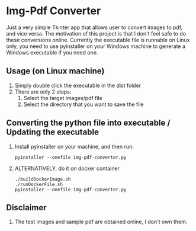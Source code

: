 # Img-Pdf Converter
Just a very simple Tkinter app that allows user to convert images to pdf, and vice versa.
The motivation of this project is that I don't feel safe to do these conversions online.
Currently the executable file is runnable on Linux only, you need to use pyinstaller on your Windows machine to generate a Windows executable if you need one.

## Usage (on Linux machine)
1. Simply double click the executable in the dist folder
2. There are only 2 steps:
    1. Select the target images/pdf file
    2. Select the directory that you want to save the file

## Converting the python file into executable / Updating the executable
1. Install pyinstaller on your machine, and then run:
    ```
    pyinstaller --onefile img-pdf-converter.py
    ```
2. ALTERNATIVELY, do it on docker container
    ```
    ./buildDockerImage.sh
    ./runDockerFile.sh
    pyinstaller --onefile img-pdf-converter.py
    ```

## Disclaimer
1. The test images and sample pdf are obtained online, I don't own them.